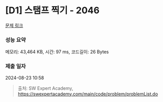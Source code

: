 # [D1] 스탬프 찍기 - 2046 

[문제 링크](https://swexpertacademy.com/main/code/problem/problemDetail.do?contestProbId=AV5QKdT6AyYDFAUq) 

### 성능 요약

메모리: 43,464 KB, 시간: 97 ms, 코드길이: 26 Bytes

### 제출 일자

2024-08-23 10:58



> 출처: SW Expert Academy, https://swexpertacademy.com/main/code/problem/problemList.do